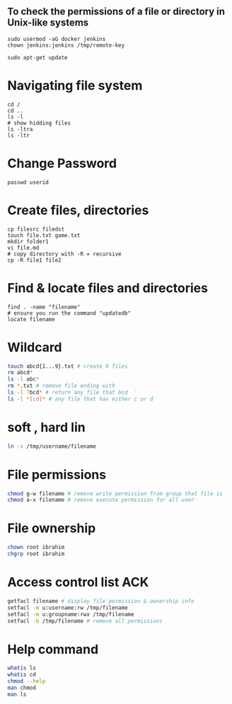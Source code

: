 ## To check the permissions of a file or directory in Unix-like systems
```shell
sudo usermod -aG docker jenkins
chown jenkins:jenkins /tmp/remote-key 
```

```shell
sudo apt-get update
```
# Navigating file system
```shell
cd /
cd ..
ls -l
# show hidding files
ls -ltra 
ls -ltr
```

# Change Password
```shell
passwd userid
```

# Create files, directories
```shell
cp filesrc filedst
touch file.txt game.txt
mkdir folder1
vi file.md
# copy directory with -R = recursive
cp -R file1 file2
```

# Find & locate files and directories
```shell
find . -name "filename"
# ensure you run the command "updatedb"
locate filename
```

# Wildcard
```sh
touch abcd{1...9}.txt # create 9 files
rm abcd*
ls -l abc*
rm *.txt # remove file ending with
ls -l ?bcd* # return any file that bcd  `
ls -l *[cd]* # any file that has either c or d
```

# soft , hard lin
```sh
ln -s /tmp/username/filename
```

# File permissions
```sh
chmod g-w filename # remove write permission from group that file is
chmod a-x filename # remove execute permission for all user
```

# File ownership
```sh
chown root ibrahim
chgrp root ibrahim
```

# Access control list ACK
```sh
getfacl filename # display file permission & ownership info
setfacl -m u:username:rw /tmp/filename
setfacl -m u:groupname:rwx /tmp/filename
setfacl -b /tmp/filename # remove all permissions
```

# Help command
```sh
whatis ls
whatis cd
chmod --help
man chmod
man ls
```
